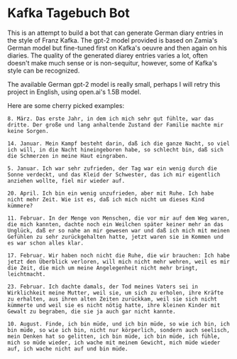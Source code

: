 # Kafka Tagebuch Bot

This is an attempt to build a bot that can generate German diary entries in the style of Franz Kafka. The gpt-2 model provided is based on Zamia's German model but fine-tuned first on Kafka's oeuvre and then again on his diaries. The quality of the generated diarey entries varies a lot, often doesn't make much sense or is non-sequitur, however, some of Kafka's style can be recognized.

The available German gpt-2 model is really small, perhaps I will retry this project in English, using open.ai's 1.5B model.



Here are some cherry picked examples:
```
8. März. Das erste Jahr, in dem ich mich sehr gut fühlte, war das dritte. Der große und lang anhaltende Zustand der Familie machte mir keine Sorgen.

```

```
14. Januar. Mein Kampf besteht darin, daß ich die ganze Nacht, so viel ich will, in die Nacht hineingeboren habe, so schlecht bin, daß sich die Schmerzen in meine Haut eingraben.
```

```
5. Januar. Ich war sehr zufrieden, der Tag war ein wenig durch die Sonne verdeckt, und das Kleid der Schwester, das ich mir eigentlich anziehen wollte, fiel mir wieder auf.
```

```
20. April. Ich bin ein wenig unzufrieden, aber mit Ruhe. Ich habe nicht mehr Zeit. Wie ist es, daß ich mich nicht um dieses Kind kümmere?
```

```
11. Februar. In der Menge von Menschen, die vor mir auf dem Weg waren, die mich kannten, dachte noch ein Weilchen später keiner mehr an das Unglück, daß er so nahe an mir gewesen war und daß ich mich mit meinen Gefühlen zu sehr zurückgehalten hatte, jetzt waren sie im Kommen und es war schon alles klar.
```

```
17. Februar. Wir haben noch nicht die Ruhe, die wir brauchen: Ich habe jetzt den Überblick verloren, will mich nicht mehr wehren, weil es mir die Zeit, die mich um meine Angelegenheit nicht mehr bringt, leichtmacht.
```

```
23. Februar. Ich dachte damals, der Tod meines Vaters sei in Wirklichkeit meine Mutter, weil sie, um sich zu erholen, ihre Kräfte zu erhalten, aus ihren alten Zeiten zurückkam, weil sie sich nicht kümmerte und weil sie es nicht nötig hatte, ihre kleinen Kinder mit Gewalt zu begraben, die sie ja auch gar nicht kannte.
```

```
10. August. Finde, ich bin müde, und ich bin müde, so wie ich bin, ich bin müde, so wie ich bin, nicht nur körperlich, sondern auch seelisch, mein Denken hat so gelitten, ich bin müde, ich bin müde, ich fühle, mich so müde wieder, ich wache mit meinem Gewicht, mich müde wieder auf, ich wache nicht auf und bin müde.
```

